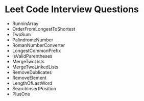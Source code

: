 # Leet Code Interview Questions
- RunninArray
- OrderFromLongestToShortest
- TwoSum
- PalindromeNumber
- RomanNumberConverter
- LongestCommonPrefix
- IsValidParentheses
- MergeTwoLists
- MergeTwoLinkedLists
- RemoveDublicates
- RemoveElement
- LengthOfLastWord
- SearchInsertPosition
- PlusOne
